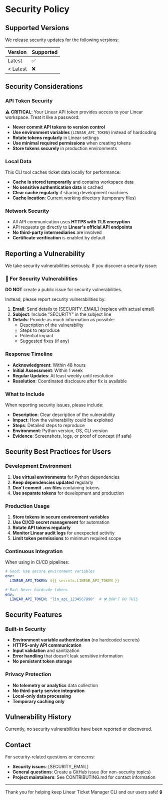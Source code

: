 # Security Policy

## Supported Versions

We release security updates for the following versions:

| Version | Supported          |
| ------- | ------------------ |
| Latest  | :white_check_mark: |
| < Latest| :x:                |

## Security Considerations

### API Token Security

⚠️ **CRITICAL**: Your Linear API token provides access to your Linear workspace. Treat it like a password:

- **Never commit API tokens to version control**
- **Use environment variables** (`LINEAR_API_TOKEN`) instead of hardcoding
- **Rotate tokens regularly** in Linear settings
- **Use minimal required permissions** when creating tokens
- **Store tokens securely** in production environments

### Local Data

This CLI tool caches ticket data locally for performance:
- **Cache is stored temporarily** and contains workspace data
- **No sensitive authentication data** is cached
- **Clear cache regularly** if sharing development machines
- **Cache location**: Current working directory (temporary files)

### Network Security

- All API communication uses **HTTPS with TLS encryption**
- API requests go directly to **Linear's official API endpoints**
- **No third-party intermediaries** are involved
- **Certificate verification** is enabled by default

## Reporting a Vulnerability

We take security vulnerabilities seriously. If you discover a security issue:

### 🚨 For Security Vulnerabilities

**DO NOT** create a public issue for security vulnerabilities.

Instead, please report security vulnerabilities by:

1. **Email**: Send details to [SECURITY_EMAIL] (replace with actual email)
2. **Subject**: Include "SECURITY" in the subject line
3. **Details**: Provide as much information as possible:
   - Description of the vulnerability
   - Steps to reproduce
   - Potential impact
   - Suggested fixes (if any)

### Response Timeline

- **Acknowledgment**: Within 48 hours
- **Initial Assessment**: Within 1 week
- **Regular Updates**: At least weekly until resolution
- **Resolution**: Coordinated disclosure after fix is available

### What to Include

When reporting security issues, please include:

- **Description**: Clear description of the vulnerability
- **Impact**: How the vulnerability could be exploited
- **Steps**: Detailed steps to reproduce
- **Environment**: Python version, OS, CLI version
- **Evidence**: Screenshots, logs, or proof of concept (if safe)

## Security Best Practices for Users

### Development Environment

1. **Use virtual environments** for Python dependencies
2. **Keep dependencies updated** regularly
3. **Don't commit `.env` files** containing tokens
4. **Use separate tokens** for development and production

### Production Usage

1. **Store tokens in secure environment variables**
2. **Use CI/CD secret management** for automation
3. **Rotate API tokens regularly**
4. **Monitor Linear audit logs** for unexpected activity
5. **Limit token permissions** to minimum required scope

### Continuous Integration

When using in CI/CD pipelines:

```yaml
# Good: Use secure environment variables
env:
  LINEAR_API_TOKEN: ${{ secrets.LINEAR_API_TOKEN }}

# Bad: Never hardcode tokens
env:
  LINEAR_API_TOKEN: "lin_api_1234567890"  # ❌ DON'T DO THIS
```

## Security Features

### Built-in Security

- **Environment variable authentication** (no hardcoded secrets)
- **HTTPS-only API communication**
- **Input validation** and sanitization
- **Error handling** that doesn't leak sensitive information
- **No persistent token storage**

### Privacy Protection

- **No telemetry or analytics** data collection
- **No third-party service integration**
- **Local-only data processing**
- **Temporary caching only**

## Vulnerability History

Currently, no security vulnerabilities have been reported or discovered.

## Contact

For security-related questions or concerns:
- **Security issues**: [SECURITY_EMAIL]
- **General questions**: Create a GitHub issue (for non-security topics)
- **Project maintainers**: See CONTRIBUTING.md for contact information

---

Thank you for helping keep Linear Ticket Manager CLI and our users safe! 🔒